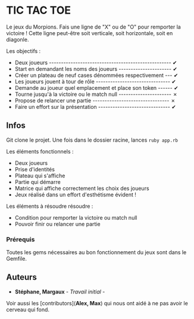 # TIC TAC TOE

Le jeux du Morpions.
Fais une ligne de "X" ou de "O" pour remporter la victoire !
Cette ligne peut-être soit verticale, soit horizontale, soit en diagonle.

Les objectifs :

 - Deux joueurs --------------------------------------------------- ✔︎                                                       
 - Start en demandant les noms des joueurs ---------------------- ✔︎
 - Créer un plateau de neuf cases dénommées respectivement  --- ✔︎
 - Les joueurs jouent à tour de rôle ------------------------------- ✔︎
 - Demande au joueur quel emplacement et place son token ------ ✔︎
 - Tourne jusqu'à la victoire ou le match null ---------------------- ✗
 - Propose de relancer une partie -------------------------------- ✗
 - Faire un effort sur la présentation ------------------------------ ✔︎                    



## Infos

Git clone le projet.
Une fois dans le dossier racine, lances `ruby app.rb`

Les éléments fonctionnels :

  - Deux joueurs
  - Prise d'identités
  - Plateau qui s'affiche
  - Partie qui démarre
  - Matrice qui affiche correctement les choix des joueurs
  - Jeux réalisé dans un effort d'esthétisme évident !

Les éléments à résoudre résoudre : 
  - Condition pour remporter la victoire ou match null
  - Pouvoir finir ou relancer une partie



### Prérequis

Toutes les gems nécessaires au bon fonctionnement du jeux sont dans le Gemfile.



## Auteurs

* **Stéphane, Margaux** - *Travail initial* -

Voir aussi les [contributors](**Alex, Max**) qui nous ont aidé à ne pas avoir le cerveau qui fond.

